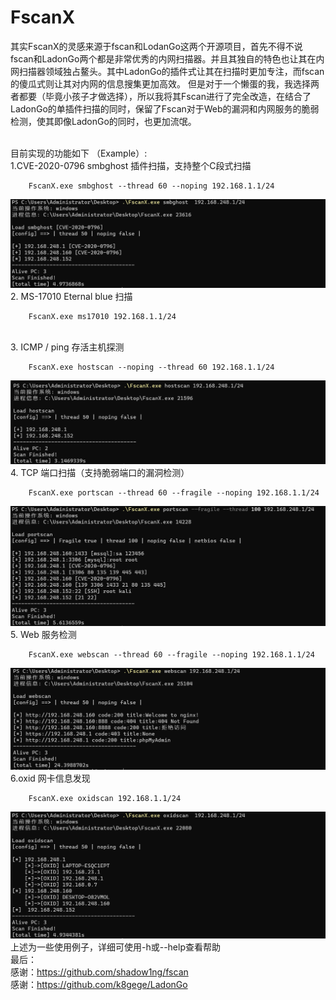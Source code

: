 # FscanX 
其实FscanX的灵感来源于fscan和LodanGo这两个开源项目，首先不得不说fscan和LadonGo两个都是非常优秀的内网扫描器。并且其独自的特色也让其在内网扫描器领域独占鳌头。其中LadonGo的插件式让其在扫描时更加专注，而fscan的傻瓜式则让其对内网的信息搜集更加高效。
但是对于一个懒蛋的我，我选择两者都要（毕竟小孩子才做选择），所以我将其Fscan进行了完全改造，在结合了LadonGo的单插件扫描的同时，保留了Fscan对于Web的漏洞和内网服务的脆弱检测，使其即像LadonGo的同时，也更加流氓。

<br>目前实现的功能如下  （Example）:
<br>1.CVE-2020-0796 smbghost 插件扫描，支持整个C段式扫描
```shell
    FscanX.exe smbghost --thread 60 --noping 192.168.1.1/24
```
![img.png](image/img4.png)
<br>2. MS-17010 Eternal blue 扫描
```shell
    FscanX.exe ms17010 192.168.1.1/24
```
<br>3. ICMP / ping 存活主机探测
```shell
    FscanX.exe hostscan --noping --thread 60 192.168.1.1/24
```
![img.png](image/img1.png)
<br>4. TCP 端口扫描（支持脆弱端口的漏洞检测）
```shell
    FscanX.exe portscan --thread 60 --fragile --noping 192.168.1.1/24
```
![img.png](image/img3.png)
<br>5. Web 服务检测
```shell 
    FscanX.exe webscan --thread 60 --fragile --noping 192.168.1.1/24
```
![img.png](image/img2.png)
<br>6.oxid 网卡信息发现
```shell
    FscanX.exe oxidscan 192.168.1.1/24
```
![img.png](image/img.png)
<br> 上述为一些使用例子，详细可使用-h或--help查看帮助
<br> 最后：
<br> 感谢：https://github.com/shadow1ng/fscan
<br> 感谢：https://github.com/k8gege/LadonGo
